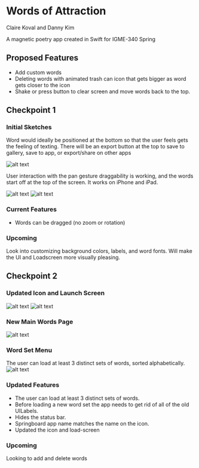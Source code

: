 # Words of Attraction
Claire Koval and Danny Kim

A magnetic poetry app created in Swift for IGME-340 Spring

## Proposed Features
- Add custom words
- Deleting words with animated trash can icon that gets bigger as word gets closer to the icon
- Shake or press button to clear screen and move words back to the top.

## Checkpoint 1
### Initial Sketches

Word would ideally be positioned at the bottom so that the user feels gets the feeling of texting. There will be an export button at the top to save to gallery, save to app, or export/share on other apps

![alt text](Images/wordFrame.png "Wireframe of proposed app")

User interaction with the pan gesture draggability is working, and the words start off at the top of the screen. It works on iPhone and iPad.

![alt text](Images/mainScreen.png "current main words page")
![alt text](Images/LaunchScreen.png "current launch screen page")

### Current Features
- Words can be dragged (no zoom or rotation)

### Upcoming
Look into customizing background colors, labels, and word fonts. 
Will make the UI and Loadscreen more visually pleasing.

## Checkpoint 2
### Updated Icon and Launch Screen
![alt text](Project1-Checkpoint2/Images/ios/iTunesArtwork@1x.png "new icon")
![alt text](Images/NewLaunchScreen.png "new launch screen")

### New Main Words Page
![alt text](Images/NewMainScreen.PNG "new main screen")

### Word Set Menu
The user can load at least 3 distinct sets of words, sorted alphabetically.
![alt text](Images/SetMenu.PNG "word set menu")

### Updated Features
- The user can load at least 3 distinct sets of words. 
- Before loading a new word set the app needs to get rid of all of the old UILabels. 
- Hides the status bar.
- Springboard app name matches the name on the icon.
- Updated the icon and load-screen

### Upcoming
Looking to add and delete words
